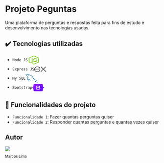 # Projeto Peguntas
Uma plataforma de perguntas e respostas feita para fins de estudo e desenvolvimento nas tecnologias usadas. 

## ✔️ Tecnologias utilizadas

- ``Node JS``<img align="center" alt="Marcos-express" height="30" width="40" src="https://raw.githubusercontent.com/devicons/devicon/master/icons/nodejs/nodejs-original.svg"> 
- ``Express JS``<img align="center" alt="Marcos-express" height="30" width="40" src="https://raw.githubusercontent.com/devicons/devicon/master/icons/express/express-original.svg">
- ``My SQL``<img align="center" alt="Marcos-express" height="30" width="40" src="https://raw.githubusercontent.com/devicons/devicon/master/icons/mysql/mysql-original.svg">
- ``Bootstrap``<img align="center" alt="Marcos-express" height="30" width="40" src="https://raw.githubusercontent.com/devicons/devicon/master/icons/bootstrap/bootstrap-original.svg">
## :hammer: Funcionalidades do projeto

- `Funcionalidade 1`: Fazer quantas perguntas quiser
- `Funcionalidade 2`: Responder quantas perguntas e quantas vezes quiser

## Autor

[<img src="https://avatars.githubusercontent.com/marcoslima-dev" width=115><br><sub>Marcos Lima</sub>](https://github.com/marcoslima-dev) 




